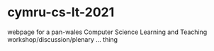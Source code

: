 # cymru-cs-lt-2021
webpage for a pan-wales Computer Science Learning and Teaching workshop/discussion/plenary ... thing
